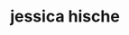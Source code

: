 ---
title: "jessica hische"
id: tag.id
permalink: "/tags/jessica%20hische"
videos: [583,932,2502]
---
